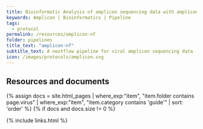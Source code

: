 ```yaml
---
title: Bioinformatic Analysis of amplicon sequencing data with amplicon-nf
keywords: Amplicon | Bioinformatics | Pipeline
tags:
  - protocol
permalink: /resources/amplicon-nf
folder: pipelines
title_text: "amplicon-nf"
subtitle_text: A nextflow pipeline for viral amplicon sequencing data
icon: /images/protocols/amplicon.svg
---
```


## Resources and documents

{% assign docs = site.html_pages | where_exp:"item", "item.folder contains page.virus" | where_exp:"item", "item.category contains 'guide'" | sort: 'order' %}
{% if docs and docs.size != 0 %}

{% include links.html %}
